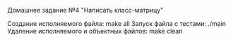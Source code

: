 Домашнее задание №4 "Написать класс-матрицу"

Создание исполняемого файла: make all
Запуск файла с тестами: ./main
Удаление исполняемого и объектных файлов: make clean
